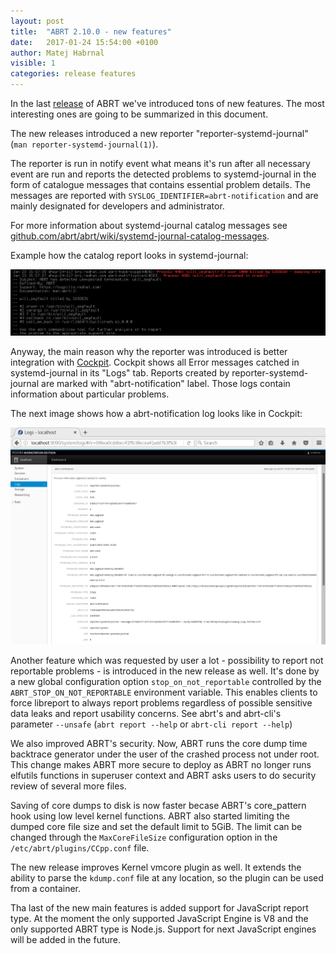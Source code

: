```yaml
---
layout: post
title:  "ABRT 2.10.0 - new features"
date:   2017-01-24 15:54:00 +0100
author: Matej Habrnal
visible: 1
categories: release features
---
```

In the last [release](https://github.com/abrt/abrt/blob/master/CHANGELOG.md#2100) of ABRT we've introduced tons of new features. The most
interesting ones are going to be summarized in this document.

The new releases introduced a new reporter "reporter-systemd-journal" (`man
reporter-systemd-journal(1)`).

The reporter is run in notify event what means it's run after all necessary
event are run and reports the detected problems to systemd-journal in the form of
catalogue messages that contains essential problem details. The messages are
reported with `SYSLOG_IDENTIFIER=abrt-notification` and are mainly designated for
developers and administrator.

For more information about systemd-journal catalog messages see [github.com/abrt/abrt/wiki/systemd-journal-catalog-messages](https://github.com/abrt/abrt/wiki/systemd-journal-catalog-messages).

Example how the catalog report looks in systemd-journal:

[![reporter-journal screenshot](/assets/reporter_journal.png)](/assets/reporter_journal.png)

Anyway, the main reason why the reporter was introduced is better integration with [Cockpit](http://cockpit-project.org/). Cockpit shows all Error messages catched in systemd-journal in its "Logs" tab. Reports created by reporter-systemd-journal are marked with "abrt-notification" label. Those logs contain information about particular problems. 

The next image shows how a abrt-notification log looks like in Cockpit:

[![Cockpit screenshot](/assets/cockpit.png)](/assets/cockpit.png)

Another feature which was requested by user a lot - possibility to
report not reportable problems - is introduced in the new release as well.
It's done by a new global configuration option `stop_on_not_reportable`
controlled by the `ABRT_STOP_ON_NOT_REPORTABLE` environment variable.
This enables clients to force libreport to always report problems regardless of
possible sensitive data leaks and report usability concerns. See abrt's and
abrt-cli's parameter `--unsafe` (`abrt report --help` or `abrt-cli report --help`)

We also improved ABRT's security. Now, ABRT runs the core dump time backtrace
generator under the user of the crashed process not under root. This change
makes ABRT more secure to deploy as ABRT no longer runs elfutils functions in
superuser context and ABRT asks users to do security review of several more files.

Saving of core dumps to disk is now faster becase ABRT's core_pattern hook 
using low level kernel functions. ABRT also started limiting the dumped core 
file size and set the default limit to 5GiB.
The limit can be changed through the `MaxCoreFileSize` configuration option in
the `/etc/abrt/plugins/CCpp.conf` file.

The new release improves Kernel vmcore plugin as well. It extends the ability 
to parse the `kdump.conf` file at any location, so the plugin can be used from a 
container.

Tha last of the new main features is added support for JavaScript report type.
At the moment the only supported JavaScript Engine is V8 and the only supported 
ABRT type is Node.js. Support for next JavaScript engines will be added in the 
future.
